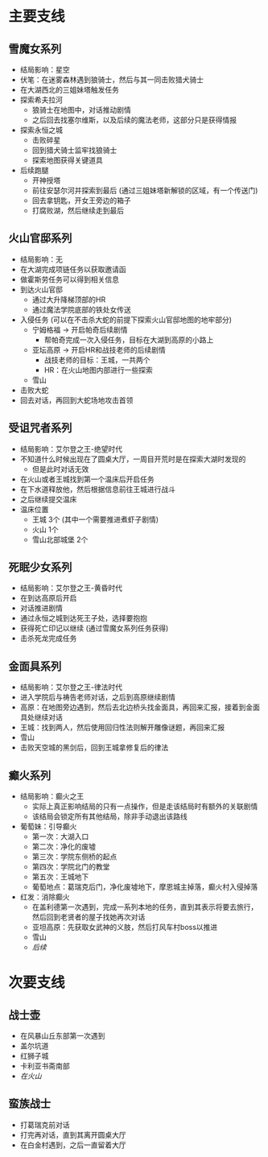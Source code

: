# 主要支线
## 雪魔女系列
- 结局影响：星空
- 伏笔：在迷雾森林遇到狼骑士，然后与其一同击败猎犬骑士
- 在大湖西北的三姐妹塔触发任务
- 探索希夫拉河
	- 狼骑士在地图中，对话推动剧情
	- 之后回去找塞尔维斯，以及后续的魔法老师，这部分只是获得情报
- 探索永恒之城
	- 击败碎星
	- 回到猎犬骑士监牢找狼骑士
	- 探索地图获得关键道具
- 后续跑腿
	- 开神授塔
	- 前往安瑟尔河并探索到最后 (通过三姐妹塔新解锁的区域，有一个传送门)
	- 回去拿钥匙，开女王旁边的箱子
	- 打腐败湖，然后继续走到最后

## 火山官邸系列
- 结局影响：无
- 在大湖完成项链任务以获取邀请函
- 做霍斯劳任务可以得到相关信息
- 到达火山官邸
	- 通过大升降梯顶部的HR
	- 通过魔法学院底部的铁处女传送
- 入侵任务 (可以在不击杀大蛇的前提下探索火山官邸地图的地牢部分)
	- 宁姆格福 -> 开启帕奇后续剧情
		- 帮帕奇完成一次入侵任务，目标在大湖到高原的小路上
	- 亚坛高原 -> 开启HR和战技老师的后续剧情
		- 战技老师的目标：王城，一共两个
		- HR：在火山地图内部进行一些探索
	- 雪山
- 击败大蛇
- 回去对话，再回到大蛇场地攻击首领

## 受诅咒者系列
- 结局影响：艾尔登之王-绝望时代
- 不知道什么时候出现在了圆桌大厅，一周目开荒时是在探索大湖时发现的
	- 但是此时对话无效
- 在火山或者王城找到第一个温床后开启任务
- 在下水道释放他，然后根据信息前往王城进行战斗
- 之后继续提交温床
- 温床位置
	- 王城 3个 (其中一个需要推进煮虾子剧情)
	- 火山 1个
	- 雪山北部城堡 2个

## 死眠少女系列
- 结局影响：艾尔登之王-黄昏时代
- 在到达高原后开启
- 对话推进剧情
- 通过永恒之城到达死王子处，选择要抱抱
- 获得死亡印记以继续 (通过雪魔女系列任务获得)
- 击杀死龙完成任务

## 金面具系列
- 结局影响：艾尔登之王-律法时代
- 进入学院后与祷告老师对话，之后到高原继续剧情
- 高原：在地图旁边遇到，然后去北边桥头找金面具，再回来汇报，接着到金面具处继续对话
- 王城：找到两人，然后使用回归性法则解开雕像谜题，再回来汇报
- 雪山
- 击败天空城的黑剑后，回到王城拿修复后的律法

## 癫火系列
- 结局影响：癫火之王
	- 实际上真正影响结局的只有一点操作，但是走该结局时有额外的关联剧情
	- 该结局会锁定所有其他结局，除非手动退出该路线
- 葡萄妹：引导癫火
	- 第一次：大湖入口
	- 第二次：净化的废墟
	- 第三次：学院东侧桥的起点
	- 第四次：学院北门的教堂
	- 第五次：王城地下
	- 葡萄地点：葛瑞克后门，净化废墟地下，摩恩城主掉落，癫火村入侵掉落
- 红发：消除癫火
	- 在盖利德第一次遇到，完成一系列本地的任务，直到其表示将要去旅行，然后回到老贤者的屋子找她再次对话
	- 亚坦高原：先获取女武神的义肢，然后打风车村boss以推进
	- 雪山
	- *后续*

# 次要支线
## 战士壶
- 在风暴山丘东部第一次遇到
- 盖尔坑道
- 红狮子城
- 卡利亚书斋南部
- *在火山*

## 蛮族战士
- 打葛瑞克前对话
- 打完再对话，直到其离开圆桌大厅
- 在白金村遇到，之后一直留着大厅
